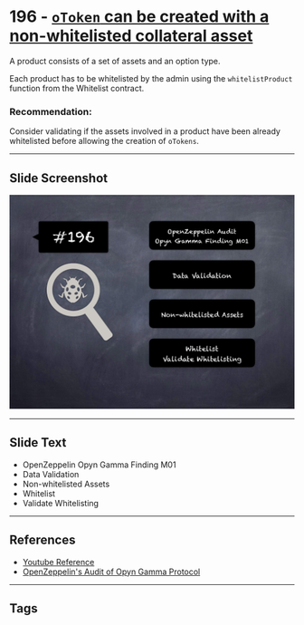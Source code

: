 
# 196 - [`oToken` can be created with a non-whitelisted collateral asset](./`oToken`%20can%20be%20created%20with%20a%20non-whitelisted%20collateral%20asset.md)

A product consists of a set of assets and an option type. 

Each product has to be whitelisted by the admin using the `whitelistProduct` function from the Whitelist contract.


### Recommendation:
Consider validating if the assets involved in a product have been already whitelisted before allowing the creation of `oTokens`.
___
## Slide Screenshot
![196.png](../../images/8.%20Audit%20Findings%20201/196.png)
___
## Slide Text
- OpenZeppelin Opyn Gamma Finding M01
- Data Validation
- Non-whitelisted Assets
- Whitelist
- Validate Whitelisting
___
## References
- [Youtube Reference](https://youtu.be/0J7KI4WGd0Q?t=852)
- [OpenZeppelin's Audit of Opyn Gamma Protocol](https://blog.openzeppelin.com/opyn-gamma-protocol-audit/)
___
## Tags
